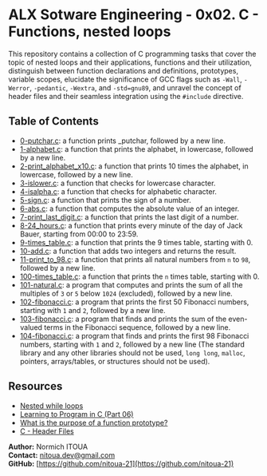 # ALX Sotware Engineering - 0x02. C - Functions, nested loops

This repository contains a collection of C programming tasks that cover the topic of nested loops and their applications, functions and their utilization, distinguish between function declarations and definitions, prototypes, variable scopes, elucidate the significance of GCC flags such as `-Wall`, `-Werror`, `-pedantic`, `-Wextra`, and `-std=gnu89`, and unravel the concept of header files and their seamless integration using the `#include` directive.

## Table of Contents

- [0-putchar.c](0-putchar.c):  a function prints _putchar, followed by a new line.
- [1-alphabet.c](1-alphabet.c): a function that prints the alphabet, in lowercase, followed by a new line.
- [2-print_alphabet_x10.c](2-print_alphabet_x10.c): a function that prints 10 times the alphabet, in lowercase, followed by a new line.
- [3-islower.c](3-islower.c): a function that checks for lowercase character.
- [4-isalpha.c](4-isalpha.c): a function that checks for alphabetic character.
- [5-sign.c](5-sign.c): a function that prints the sign of a number.
- [6-abs.c](6-abs.c): a function that computes the absolute value of an integer.
- [7-print_last_digit.c](7-print_last_digit.c): a function that prints the last digit of a number.
- [8-24_hours.c](8-24_hours.c): a function that prints every minute of the day of Jack Bauer, starting from 00:00 to 23:59.
- [9-times_table.c](9-times_table.c): a function that prints the 9 times table, starting with 0.
- [10-add.c](10-add.c): a function that adds two integers and returns the result.
- [11-print_to_98.c](11-print_to_98.c): a function that prints all natural numbers from `n` to `98`, followed by a new line.
- [100-times_table.c](100-times_table.c): a function that prints the `n` times table, starting with 0.
- [101-natural.c](101-natural.c): a program that computes and prints the sum of all the multiples of `3` or `5` below `1024` (excluded), followed by a new line.
- [102-fibonacci.c](102-fibonacci.c): a program that prints the first 50 Fibonacci numbers, starting with `1` and `2`, followed by a new line.
- [103-fibonacci.c](103-fibonacci.c): a program that finds and prints the sum of the even-valued terms  in the Fibonacci sequence, followed by a new line.
- [104-fibonacci.c](104-fibonacci.c): a program that finds and prints the first 98 Fibonacci numbers, starting with `1` and `2`, followed by a new line (The standard library and any other libraries should not be used, `long long`, `malloc`, pointers, arrays/tables, or structures should not be used).

## Resources
- [Nested while loops](https://www.youtube.com/watch?v=Z3iGeQ1gIss)
- [Learning to Program in C (Part 06)](https://www.youtube.com/watch?v=qMlnFwYdqIw)
- [What is the purpose of a function prototype?](https://www.geeksforgeeks.org/what-is-the-purpose-of-a-function-prototype/)
- [C - Header Files](https://www.tutorialspoint.com/cprogramming/c_header_files.htm)

**Author:** Normich ITOUA    
**Contact:** nitoua.dev@gmail.com    
**GitHub:** [https://github.com/nitoua-21](https://github.com/nitoua-21)
